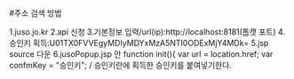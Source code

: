 #주소 검색 방법

1.juso.jo.kr
2.api 신청
3.기본정보 입력/url(ip):http://localhost:8181(톰캣 포트)
4.승인키 획득:U01TX0FVVEgyMDIyMDYxMzA5NTI0ODExMjY4MDk=
5.jsp source 다운
6.jusoPopup.jsp 안
function init(){
	var url = location.href;
	var confmKey = "승인키"; / 승인키란에 획득한 승인키를 붙여넣기한다.